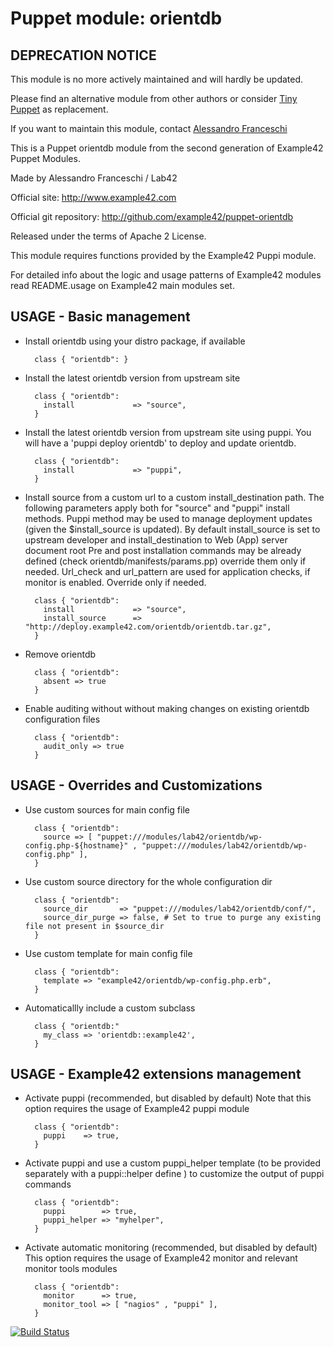 # Puppet module: orientdb

## DEPRECATION NOTICE
This module is no more actively maintained and will hardly be updated.

Please find an alternative module from other authors or consider [Tiny Puppet](https://github.com/example42/puppet-tp) as replacement.

If you want to maintain this module, contact [Alessandro Franceschi](https://github.com/alvagante)


This is a Puppet orientdb module from the second generation of Example42 Puppet Modules.

Made by Alessandro Franceschi / Lab42

Official site: http://www.example42.com

Official git repository: http://github.com/example42/puppet-orientdb

Released under the terms of Apache 2 License.

This module requires functions provided by the Example42 Puppi module.

For detailed info about the logic and usage patterns of Example42 modules read README.usage on Example42 main modules set.

## USAGE - Basic management

* Install orientdb using your distro package, if available

        class { "orientdb": }

* Install the latest orientdb version from upstream site

        class { "orientdb":
          install             => "source",
        }

* Install the latest orientdb version from upstream site using puppi. 
  You will have a 'puppi deploy orientdb' to deploy and update orientdb.

        class { "orientdb":
          install             => "puppi",
        }

* Install source from a custom url to a custom install_destination path.
  The following parameters apply both for "source" and "puppi" install methods.
  Puppi method may be used to manage deployment updates (given the $install_source is updated).
  By default install_source is set to upstream developer and install_destination to Web (App) server document root
  Pre and post installation commands may be already defined (check orientdb/manifests/params.pp) override them only if needed.
  Url_check and url_pattern are used for application checks, if monitor is enabled. Override only if needed.

        class { "orientdb":
          install             => "source",
          install_source      => "http://deploy.example42.com/orientdb/orientdb.tar.gz",
        }

* Remove orientdb

        class { "orientdb":
          absent => true
        }

* Enable auditing without without making changes on existing orientdb configuration files

        class { "orientdb":
          audit_only => true
        }


## USAGE - Overrides and Customizations
* Use custom sources for main config file 

        class { "orientdb":
          source => [ "puppet:///modules/lab42/orientdb/wp-config.php-${hostname}" , "puppet:///modules/lab42/orientdb/wp-config.php" ], 
        }


* Use custom source directory for the whole configuration dir

        class { "orientdb":
          source_dir       => "puppet:///modules/lab42/orientdb/conf/",
          source_dir_purge => false, # Set to true to purge any existing file not present in $source_dir
        }

* Use custom template for main config file 

        class { "orientdb":
          template => "example42/orientdb/wp-config.php.erb",      
        }

* Automaticallly include a custom subclass

        class { "orientdb:"
          my_class => 'orientdb::example42',
        }


## USAGE - Example42 extensions management 
* Activate puppi (recommended, but disabled by default)
  Note that this option requires the usage of Example42 puppi module

        class { "orientdb": 
          puppi    => true,
        }

* Activate puppi and use a custom puppi_helper template (to be provided separately with
  a puppi::helper define ) to customize the output of puppi commands 

        class { "orientdb":
          puppi        => true,
          puppi_helper => "myhelper", 
        }

* Activate automatic monitoring (recommended, but disabled by default)
  This option requires the usage of Example42 monitor and relevant monitor tools modules

        class { "orientdb":
          monitor      => true,
          monitor_tool => [ "nagios" , "puppi" ],
        }


[![Build Status](https://travis-ci.org/example42/puppet-orientdb.png?branch=master)](https://travis-ci.org/example42/puppet-orientdb)
